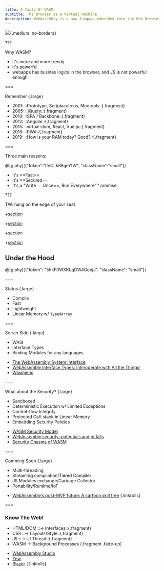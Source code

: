 ```yaml
---
title: A Taste Of WASM
subtitle: The Browser as a Virtual Machine
description: WebAssembly is a new langage embedded into the Web Browser, close to the venerable assembly, able to improve and fasterize computational tasks. Power the Web at lightning speed! 
---
```


<!--{ data-background-color="#eee" }-->

![](../img/web-assembly-logo.svg){.medium .no-borders}

???

Why WASM?

- it's more and more trendy
- it's powerful
- webapps has busines logics in the browser, and JS is not powerful enough

===

Remember {.large}

- 2001: ::Prototype, Scriptaculo·us, Mootools::{.fragment}
- 2005: ::jQuery::{.fragment}
- 2010: ::SPA / Backbone::{.fragment}
- 2012: ::Angular::{.fragment}
- 2015: ::virtual-dom, React, Vue.js::{.fragment}
- 2018: ::PWA::{.fragment}
- 2019: ::How is your RAM today? Good?::{.fragment}

===

Three main reasons:

@[giphy]({"token":"tIeCLkB8geYtW", "className":"small"})

- It's ==Fast==
- It's ==Secured==
- It's a "Write ==Once==, Run Everywhere"™ promise

???

TW: hang on the edge of your seat


+[section](en/what-is.md)

+[section](en/basics.md)

+[section](en/prod.md)

+[section](en/wasm-bindgen.md)

## Under the Hood

@[giphy]({"token": "5hkF0WXKLqDW4GoejJ", "className": "small"})

<!--{section: .x-large }-->

===

Status {.large}

- Compile
- Fast
- Lightweight
- Linear Memory w/ `TypedArray`

<!--{section: .large }-->

===

Server Side {.large}

- WASI
- Interface Types
- Binding Modules for any languages

<!--{section: .large }-->

- [The WebAssembly System Interface](https://wasi.dev/)
- [WebAssembly Interface Types: Interoperate with All the Things!](https://hacks.mozilla.org/2019/08/webassembly-interface-types/)
- [Wasmer.io](https://wasmer.io/)
<!-- {ul: .linkrolls} -->

===

What about the Security? {.large}

- Sandboxed
- Deterministic Execution w/ Limited Exceptions
- Control-flow Integrity
- Protected Call-stack in Linear Memory
- Embedding Security Policies

<!-- {section: .large} -->

- [WASM Security Model](https://webassembly.org/docs/security/)
- [WebAssembly security: potentials and pitfalls](https://www.forcepoint.com/blog/x-labs/webassembly-potentials-and-pitfalls)
- [Security Chasms of WASM](https://i.blackhat.com/us-18/Thu-August-9/us-18-Lukasiewicz-WebAssembly-A-New-World-of-Native_Exploits-On-The-Web-wp.pdf)
<!-- {ul: .linkrolls} -->

===

Comming Soon {.large}

- Multi-threading
- Streaming compilation/Tiered Compiler
- JS Modules exchange/Garbage Collector
- Portability/Runtime/IoT

<!--{section: .large }-->

- [WebAssembly’s post-MVP future: A cartoon skill tree](https://hacks.mozilla.org/2018/10/webassemblys-post-mvp-future/)
{.linkrolls}

===

### Know The Web!

- HTML/DOM ::→ Interfaces::{.fragment}
- CSS ::→ Layouts/Style::{.fragment}
- JS ::→ UI Thread::{.fragment}
- WASM → Background Processes {.fragment .fade-up}

<!--{section: .large }-->

- [WebAssembly Studio](https://webassembly.studio/)
- [Yew](https://github.com/DenisKolodin/yew)
- [Blazor](https://blazor.net/)
{.linkrolls}
